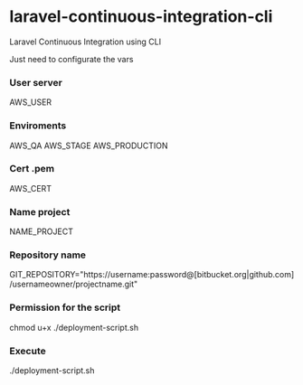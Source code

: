 # laravel-continuous-integration-cli
Laravel Continuous Integration using CLI

Just need to configurate the vars

### User server 
AWS_USER
### Enviroments
AWS_QA
AWS_STAGE
AWS_PRODUCTION
### Cert .pem
AWS_CERT
### Name project
NAME_PROJECT
### Repository name
GIT_REPOSITORY="https://username:password@[bitbucket.org|github.com]/usernameowner/projectname.git"


### Permission for the script

chmod u+x ./deployment-script.sh

### Execute

./deployment-script.sh



